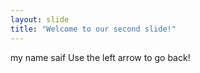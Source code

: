 ```yaml
---
layout: slide
title: "Welcome to our second slide!"
---
```

my name saif
Use the left arrow to go back!
